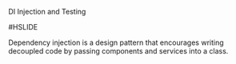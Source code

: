 DI Injection and Testing

#HSLIDE

Dependency injection is a design pattern that encourages writing decoupled code by passing components and services into a class.
